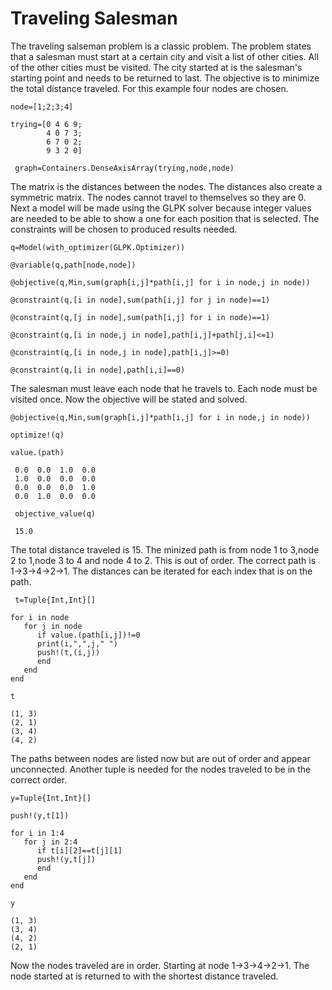 # Traveling Salesman

The traveling salseman problem is a classic problem.  The problem states that a salesman must start at a certain 
city and visit a list of other cities.  All of the other cities must be visited.  The city started at is the salesman's
starting point and needs to be returned to last.  The objective is to minimize the total distance traveled.  For this 
example four nodes are chosen.
```
node=[1;2;3;4]

trying=[0 4 6 9;
        4 0 7 3;
        6 7 0 2;
        9 3 2 0]

 graph=Containers.DenseAxisArray(trying,node,node)
```
The matrix is the distances between the nodes.  The distances also create a symmetric matrix.  The nodes cannot travel to 
themselves so they are 0.  Next a model will be made using the GLPK solver because integer values are needed to be able 
to show a one for each position that is selected.  The constraints will be chosen to produced results needed.
```
q=Model(with_optimizer(GLPK.Optimizer))

@variable(q,path[node,node])

@objective(q,Min,sum(graph[i,j]*path[i,j] for i in node,j in node))

@constraint(q,[i in node],sum(path[i,j] for j in node)==1)

@constraint(q,[j in node],sum(path[i,j] for i in node)==1)
 
@constraint(q,[i in node,j in node],path[i,j]+path[j,i]<=1)
 
@constraint(q,[i in node,j in node],path[i,j]>=0)
 
@constraint(q,[i in node],path[i,i]==0)
```
The salesman must leave each node that he travels to.  Each node must be visited once.  Now the objective will be stated and 
solved.
```
@objective(q,Min,sum(graph[i,j]*path[i,j] for i in node,j in node))

optimize!(q)

value.(path)
 
 0.0  0.0  1.0  0.0
 1.0  0.0  0.0  0.0
 0.0  0.0  0.0  1.0
 0.0  1.0  0.0  0.0
 
 objective_value(q)
 
 15.0
 ```
 The total distance traveled is 15.  The minized path is from node 1 to 3,node 2 to 1,node 3 to 4 and node 4 to 2. 
 This is out of order.  The correct path is 1->3->4->2->1.  The distances can be iterated for each index that is on the path.
 ```
  t=Tuple{Int,Int}[]
 
for i in node
    for j in node
       if value.(path[i,j])!=0
       print(i,",",j," ")
       push!(t,(i,j))
       end
    end
end
       
t

 (1, 3)
 (2, 1)
 (3, 4)
 (4, 2)
 ```
 The paths between nodes are listed now but are out of order and appear unconnected.  Another tuple is needed for the 
 nodes traveled to be in the correct order.
 ```
 y=Tuple{Int,Int}[]
 
push!(y,t[1])
  
for i in 1:4
    for j in 2:4
       if t[i][2]==t[j][1]
       push!(y,t[j])
       end
    end
end
       
y

 (1, 3)
 (3, 4)
 (4, 2)
 (2, 1)
 ```
 Now the nodes traveled are in order.  Starting at node 1->3->4->2->1.  The node started at is returned to with the 
 shortest distance traveled.
